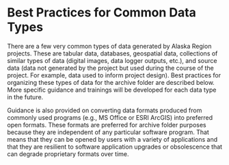 # Best Practices for Common Data Types

There are a few very common types of data generated by Alaska Region projects. These are tabular data, databases, geospatial data, collections of similar types of data \(digital images, data logger outputs, etc.\), and source data \(data not generated by the project but used during the course of the project. For example, data used to inform project design\). Best practices for organizing these types of data for the archive folder are described below. More specific guidance and trainings will be developed for each data type in the future.

Guidance is also provided on converting data formats produced from commonly used programs \(e.g., MS Office or ESRI ArcGIS\) into preferred open formats. These formats are preferred for archive folder purposes because they are independent of any particular software program. That means that they can be opened by users with a variety of applications and that they are resilient to software application upgrades or obsolescence that can degrade proprietary formats over time.  



